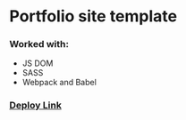 # Portfolio site template 
### Worked with: 
- JS DOM
- SASS
- Webpack and Babel
### [Deploy Link](https://annqk.github.io/portfolio_site_example/)
